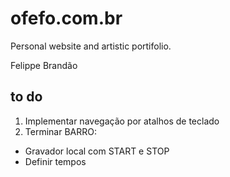# ofefo.com.br

Personal website and artistic portifolio.

Felippe Brandão


## to do

1. Implementar navegação por atalhos de teclado
2. Terminar BARRO:
* Gravador local com START e STOP
* Definir tempos
